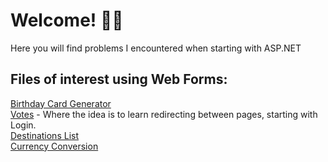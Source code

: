 # Welcome! 👋🏻

Here you will find problems I encountered when starting with ASP.NET</br>

## Files of interest using Web Forms:
[Birthday Card Generator](https://github.com/Iva-Cvetkovska/asp.net_mini_projects/blob/main/ExerciseBundle/BirthdayCard.aspx)<br />
[Votes](https://github.com/Iva-Cvetkovska/asp.net_mini_projects/tree/main/ExerciseBundle/Votes) - Where the idea is to learn redirecting between pages, starting with Login.<br />
[Destinations List](https://github.com/Iva-Cvetkovska/asp.net_mini_projects/blob/main/ExerciseBundle/DestinationsList.aspx)<br />
[Currency Conversion](https://github.com/Iva-Cvetkovska/asp.net_mini_projects/blob/main/ExerciseBundle/Currency.aspx)
